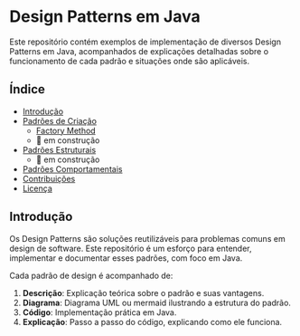 # Design Patterns em Java

Este repositório contém exemplos de implementação de diversos Design Patterns em Java, acompanhados de explicações detalhadas sobre o funcionamento de cada padrão e situações onde são aplicáveis.

## Índice

- [Introdução](#introdução)
- [Padrões de Criação](#padrões-de-criação)
    - [Factory Method](./src/main/java/br/com/matheuscalaca/factoryMethod/Readme.md)
    - :construction: em construção
- [Padrões Estruturais](#padrões-estruturais)
  - :construction: em construção
- [Padrões Comportamentais](#padrões-comportamentais)
- [Contribuições](#contribuições)
- [Licença](#licença)

## Introdução

Os Design Patterns são soluções reutilizáveis para problemas comuns em design de software. Este repositório é um esforço para entender, implementar e documentar esses padrões, com foco em Java.

Cada padrão de design é acompanhado de:

1. **Descrição**: Explicação teórica sobre o padrão e suas vantagens.
2. **Diagrama**: Diagrama UML ou mermaid ilustrando a estrutura do padrão.
3. **Código**: Implementação prática em Java.
4. **Explicação**: Passo a passo do código, explicando como ele funciona.
